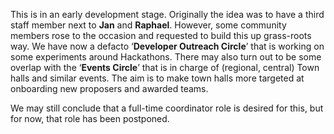 This is in an early development stage. Originally the idea was to have a third staff member next to **Jan** and **Raphael**. However, some community members rose to the occasion and requested to build this up grass-roots way. We have now a defacto ‘**Developer Outreach Circle**’ that is working on some experiments around Hackathons. There may also turn out to be some overlap with the ‘**Events Circle**’ that is in charge of (regional, central) Town halls and similar events. The aim is to make town halls more targeted at onboarding new proposers and awarded teams. 

We may still conclude that a full-time coordinator role is desired for this, but for now, that role has been postponed. 

